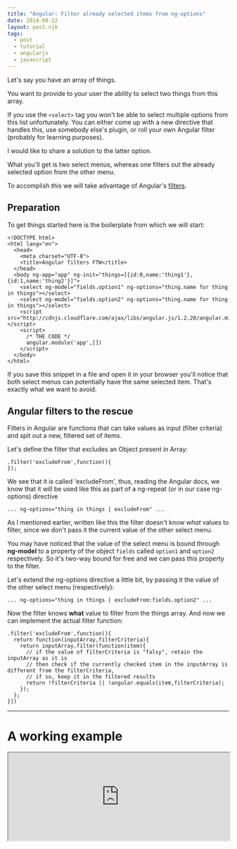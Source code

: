 ```yaml
---
title: "Angular: Filter already selected items from ng-options"
date: 2014-08-22
layout: post.njk
tags:
  - post
  - tutorial
  - angularjs
  - javascript
---
```


Let's say you have an array of things.

You want to provide to your user the ability to select two things from this array.

If you use the `<select>` tag you won't be able to select multiple options from this list unfortunately. You can either come up with a new directive that handles this, use somebody else's plugin, or roll your own Angular filter (probably for learning purposes).

I would like to share a solution to the latter option.

What you'll get is two select menus, whereas one filters out the already selected option from the other menu.

To accomplish this we will take advantage of Angular's [filters](https://docs.angularjs.org/api/ng/filter/filter).


## Preparation

To get things started here is the boilerplate from which we will start:

```
<!DOCTYPE html>
<html lang="en">
  <head>
    <meta charset="UTF-8">
    <title>Angular filters FTW</title>
  </head>
  <body ng-app="app" ng-init="things=[{id:0,name:'thing1'},{id:1,name:'thing2'}]">
    <select ng-model="fields.option1" ng-options="thing.name for thing in things"></select>
    <select ng-model="fields.option2" ng-options="thing.name for thing in things"></select>
    <script src="http://cdnjs.cloudflare.com/ajax/libs/angular.js/1.2.20/angular.min.js"></script>
    <script>
      /* THE CODE */
      angular.module('app',[])
    </script>
  </body>
</html>
```

If you save this snippet in a file and open it in your browser you'll notice that both select menus can potentially have the same selected item.
That's exactly what we want to avoid.



## Angular filters to the rescue

Filters in Angular are functions that can take values as input (filter criteria) and spit out a new, filtered set of items.

Let's define the filter that excludes an Object present in Array:

```
.filter('excludeFrom',function(){
});
```

We see that it is called 'excludeFrom', thus, reading the Angular docs, we know that it will be used like this as part of a ng-repeat (or in our case ng-options) directive

```
... ng-options="thing in things | excludeFrom" ...
```

As I mentioned earlier, written like this the filter doesn't know *what* values to filter, since we don't pass it the current value of the other select menu.

You may have noticed that the value of the select menu is bound through **ng-model** to a property of the object `fields` called `option1` and `option2` respectively.
So it's two-way bound for free and we can pass this property to the filter.

Let's extend the ng-options directive a little bit, by passing it the value of the other select menu (respectively):


```
... ng-options="thing in things | excludeFrom:fields.option2" ...
```

Now the filter knows **what** value to filter from the things array.
And now we can implement the actual filter function:

```
.filter('excludeFrom',function(){
  return function(inputArray,filterCriteria){
    return inputArray.filter(function(item){
      // if the value of filterCriteria is "falsy", retain the inputArray as it is
      // then check if the currently checked item in the inputArray is different from the filterCriteria,
      // if so, keep it in the filtered results
      return !filterCriteria || !angular.equals(item,filterCriteria);
    });
  };
}])
```



-----


# A working example

<iframe src="http://embed.plnkr.co/hXNaCAZ5J75nAdqeF0C2/preview" width="100%" height="200px"></iframe>
